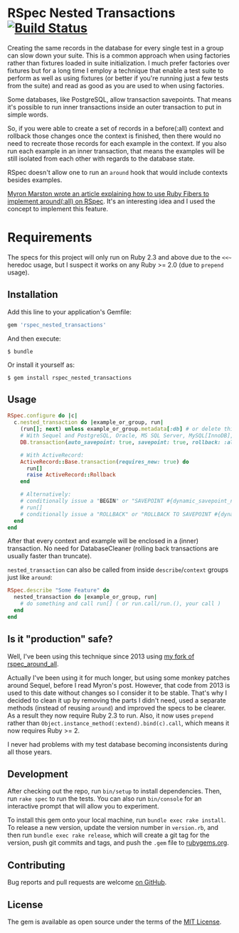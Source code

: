 # RSpec Nested Transactions [![Build Status](https://travis-ci.org/rosenfeld/rspec_nested_transactions.svg?branch=master)](https://travis-ci.org/rosenfeld/rspec_nested_transactions)

Creating the same records in the database for every single test in a group can slow down your
suite. This is a common approach when using factories rather than fixtures loaded in suite
initialization. I much prefer factories over fixtures but for a long time I employ a technique
that enable a test suite to perform as well as using fixtures (or better if you're running
just a few tests from the suite) and read as good as you are used to when using factories.

Some databases, like PostgreSQL, allow transaction savepoints. That means it's possible to
run inner transactions inside an outer transaction to put in simple words.

So, if you were able to create a set of records in a before(:all) context and rollback those
changes once the context is finished, then there would no need to recreate those records for
each example in the context. If you also run each example in an inner transaction, that
means the examples will be still isolated from each other with regards to the database state.

RSpec doesn't allow one to run an `around` hook that would include contexts besides examples.

[Myron Marston wrote an article explaining how to use Ruby Fibers to implement around(:all)
on RSpec](http://myronmars.to/n/dev-blog/2012/03/building-an-around-hook-using-fibers). It's
an interesting idea and I used the concept to implement this feature.

# Requirements

The specs for this project will only run on Ruby 2.3 and above due to the `<<~` heredoc usage,
but I suspect it works on any Ruby >= 2.0 (due to `prepend` usage).

## Installation

Add this line to your application's Gemfile:

```ruby
gem 'rspec_nested_transactions'
```

And then execute:

    $ bundle

Or install it yourself as:

    $ gem install rspec_nested_transactions

## Usage

```ruby
RSpec.configure do |c|
  c.nested_transaction do |example_or_group, run|
    (run[]; next) unless example_or_group.metadata[:db] # or delete this line if you don't care
    # With Sequel and PostgreSQL, Oracle, MS SQL Server, MySQL[InnoDB], ...:
    DB.transaction(auto_savepoint: true, savepoint: true, rollback: :always, &run)

    # With ActiveRecord:
    ActiveRecord::Base.transaction(requires_new: true) do
      run[]
      raise ActiveRecord::Rollback
    end

    # Alternatively:
    # conditionally issue a "BEGIN" or "SAVEPOINT #{dynamic_savepoint_name}"
    # run[]
    # conditionally issue a "ROLLBACK" or "ROLLBACK TO SAVEPOINT #{dynamic_savepoint_name}"
  end
end
```

After that every context and example will be enclosed in a (inner) transaction. No need for
DatabaseCleaner (rolling back transactions are usually faster than truncate).

`nested_transaction` can also be called from inside `describe`/`context` groups just like
`around`:

```ruby
RSpec.describe "Some Feature" do
  nested_transaction do |example_or_group, run|
    # do something and call run[] ( or run.call/run.(), your call )
  end
end
```

## Is it "production" safe?

Well, I've been using this technique since 2013 using [my fork of rspec_around_all](https://github.com/rosenfeld/rspec_around_all/tree/config_around).

Actually I've been using it for much longer, but using some monkey patches around Sequel, before
I read Myron's post. However, that code from 2013 is used to this date without changes so I
consider it to be stable. That's why I decided to clean it up by removing the parts I didn't
need, used a separate methods (instead of reusing `around`) and improved the specs to be clearer.
As a result they now require Ruby 2.3 to run. Also, it now uses `prepend` rather than
`Object.instance_method(:extend).bind(c).call`, which means it now requires Ruby >= 2.

I never had problems with my test database becoming inconsistents during all those years.

## Development

After checking out the repo, run `bin/setup` to install dependencies. Then, run `rake spec` to
run the tests. You can also run `bin/console` for an interactive prompt that will allow you to
experiment.

To install this gem onto your local machine, run `bundle exec rake install`. To release a new
version, update the version number in `version.rb`, and then run `bundle exec rake release`,
which will create a git tag for the version, push git commits and tags, and push the `.gem`
file to [rubygems.org](https://rubygems.org).

## Contributing

Bug reports and pull requests are welcome [on GitHub](https://github.com/rosenfeld/rspec_nested_transactions).


## License

The gem is available as open source under the terms of the [MIT License](http://opensource.org/licenses/MIT).

